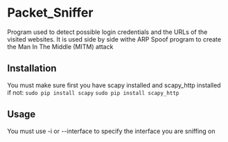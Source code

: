 # Packet_Sniffer
Program used to detect possible login credentials and the URLs of the visited websites.
It is used side by side withe ARP Spoof program to create the Man In The Middle (MITM) attack


## Installation
You must make sure first you have scapy installed and scapy_http installed
if not:
`sudo pip install scapy`
`sudo pip install scapy_http`


## Usage
You must use -i or --interface to specify the interface you are sniffing on
